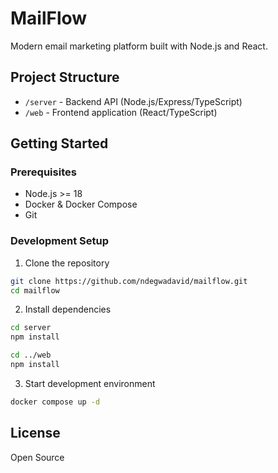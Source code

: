 # MailFlow

Modern email marketing platform built with Node.js and React.

## Project Structure

- `/server` - Backend API (Node.js/Express/TypeScript)
- `/web` - Frontend application (React/TypeScript)

## Getting Started

### Prerequisites

- Node.js >= 18
- Docker & Docker Compose
- Git

### Development Setup

1. Clone the repository
```bash
git clone https://github.com/ndegwadavid/mailflow.git
cd mailflow
```

2. Install dependencies
```bash
cd server
npm install

cd ../web
npm install
```

3. Start development environment
```bash
docker compose up -d
```

## License
Open Source